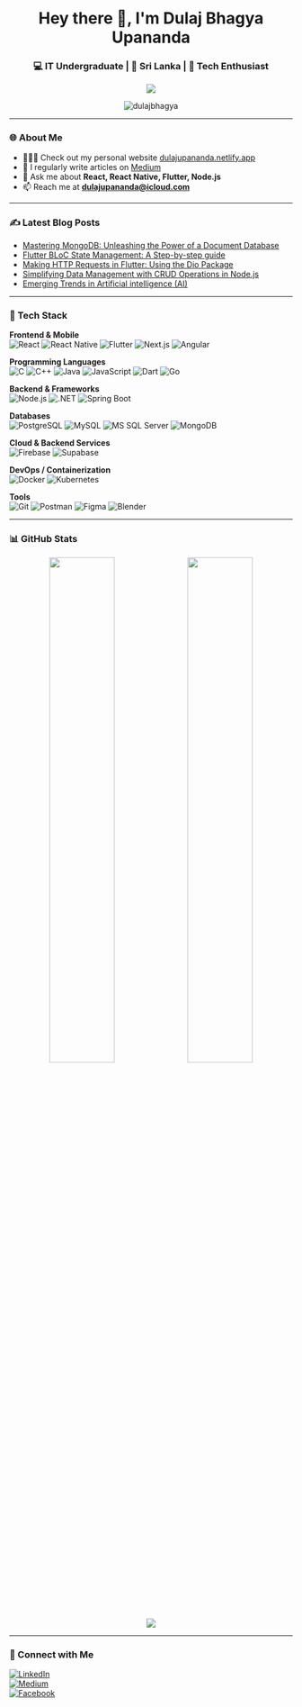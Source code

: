 <!-- Profile Header -->
<h1 align="center">Hey there 👋, I'm Dulaj Bhagya Upananda</h1>
<h3 align="center">💻 IT Undergraduate | 📍 Sri Lanka | 🚀 Tech Enthusiast</h3>

<!-- Typing Animation -->
<p align="center">
  <img src="https://readme-typing-svg.herokuapp.com?size=22&color=0e75b6&center=true&vCenter=true&lines=IT+Undergraduate;Full+Stack+Developer;Mobile+App+Developer;Tech+Explorer" />
</p>

<!-- Profile Views -->
<p align="center"> 
  <img src="https://komarev.com/ghpvc/?username=dulajbhagya&label=Profile%20views&color=0e75b6&style=flat" alt="dulajbhagya" /> 
</p>

---

### 🌐 About Me
- 👨🏻‍💻 Check out my personal website [dulajupananda.netlify.app](https://dulajupananda.netlify.app)  
- 📝 I regularly write articles on [Medium](https://medium.com/@dulajupananda)  
- 💬 Ask me about **React, React Native, Flutter, Node.js**  
- 📫 Reach me at **dulajupananda@icloud.com**

---

### ✍️ Latest Blog Posts
- [Mastering MongoDB: Unleashing the Power of a Document Database](https://medium.com/@dulajupananda/mastering-mongodb-unleashing-the-power-of-a-document-database-a422836802c9)  
- [Flutter BLoC State Management: A Step-by-step guide](https://medium.com/@dulajupananda/flutter-bloc-state-management-a-step-by-step-guide-1f1ab1c358f7)  
- [Making HTTP Requests in Flutter: Using the Dio Package](https://medium.com/@dulajupananda/making-http-requests-in-flutter-using-the-dio-package-09d2af361f36)  
- [Simplifying Data Management with CRUD Operations in Node.js](https://medium.com/@dulajupananda/simplifying-data-management-with-crud-operations-in-node-js-eb7da8ed61d9)  
- [Emerging Trends in Artificial intelligence (AI)](https://medium.com/@dulajupananda/emerging-trends-in-artificial-inteligence-ai-784479b5e72a)  

---

### 🚀 Tech Stack  

**Frontend & Mobile**  
![React](https://img.shields.io/badge/React-20232A?style=for-the-badge&logo=react&logoColor=61DAFB)
![React Native](https://img.shields.io/badge/React_Native-20232A?style=for-the-badge&logo=react&logoColor=61DAFB)
![Flutter](https://img.shields.io/badge/Flutter-02569B?style=for-the-badge&logo=flutter&logoColor=white)
![Next.js](https://img.shields.io/badge/Next.js-000000?style=for-the-badge&logo=nextdotjs&logoColor=white)
![Angular](https://img.shields.io/badge/Angular-DD0031?style=for-the-badge&logo=angular&logoColor=white)

**Programming Languages**  
![C](https://img.shields.io/badge/C-00599C?style=for-the-badge&logo=c&logoColor=white)
![C++](https://img.shields.io/badge/C++-00599C?style=for-the-badge&logo=c%2B%2B&logoColor=white)
![Java](https://img.shields.io/badge/Java-ED8B00?style=for-the-badge&logo=java&logoColor=white)
![JavaScript](https://img.shields.io/badge/JavaScript-323330?style=for-the-badge&logo=javascript&logoColor=F7DF1E)
![Dart](https://img.shields.io/badge/Dart-0175C2?style=for-the-badge&logo=dart&logoColor=white)
![Go](https://img.shields.io/badge/Go-00ADD8?style=for-the-badge&logo=go&logoColor=white)

**Backend & Frameworks**  
![Node.js](https://img.shields.io/badge/Node.js-339933?style=for-the-badge&logo=nodedotjs&logoColor=white)
![.NET](https://img.shields.io/badge/.NET-512BD4?style=for-the-badge&logo=dotnet&logoColor=white)
![Spring Boot](https://img.shields.io/badge/Spring%20Boot-6DB33F?style=for-the-badge&logo=springboot&logoColor=white)

**Databases**  
![PostgreSQL](https://img.shields.io/badge/PostgreSQL-316192?style=for-the-badge&logo=postgresql&logoColor=white)
![MySQL](https://img.shields.io/badge/MySQL-005C84?style=for-the-badge&logo=mysql&logoColor=white)
![MS SQL Server](https://img.shields.io/badge/MSSQL-CC2927?style=for-the-badge&logo=microsoftsqlserver&logoColor=white)
![MongoDB](https://img.shields.io/badge/MongoDB-4EA94B?style=for-the-badge&logo=mongodb&logoColor=white)

**Cloud & Backend Services**  
![Firebase](https://img.shields.io/badge/Firebase-FFCA28?style=for-the-badge&logo=firebase&logoColor=black)
![Supabase](https://img.shields.io/badge/Supabase-3ECF8E?style=for-the-badge&logo=supabase&logoColor=white)

**DevOps / Containerization**  
![Docker](https://img.shields.io/badge/Docker-2496ED?style=for-the-badge&logo=docker&logoColor=white)
![Kubernetes](https://img.shields.io/badge/Kubernetes-326CE5?style=for-the-badge&logo=kubernetes&logoColor=white)

**Tools**  
![Git](https://img.shields.io/badge/Git-F05032?style=for-the-badge&logo=git&logoColor=white)
![Postman](https://img.shields.io/badge/Postman-FF6C37?style=for-the-badge&logo=postman&logoColor=white)
![Figma](https://img.shields.io/badge/Figma-F24E1E?style=for-the-badge&logo=figma&logoColor=white)
![Blender](https://img.shields.io/badge/Blender-F5792A?style=for-the-badge&logo=blender&logoColor=white)

---

### 📊 GitHub Stats  

<p align="center">
  <img width="48%" src="https://github-readme-stats.vercel.app/api?username=dulajbhagya&show_icons=true&theme=tokyonight" />
  <img width="48%" src="https://github-readme-streak-stats.herokuapp.com/?user=dulajbhagya&theme=tokyonight" />
</p>

<p align="center">
  <img src="https://github-readme-stats.vercel.app/api/top-langs?username=dulajbhagya&show_icons=true&locale=en&layout=compact&theme=tokyonight" />
</p>

---

### 🔗 Connect with Me  
[![LinkedIn](https://img.shields.io/badge/LinkedIn-Dulaj%20Bhagya-blue?style=for-the-badge&logo=linkedin)](https://www.linkedin.com/in/dulaj-bhagya-7029aa213/)  
[![Medium](https://img.shields.io/badge/Medium-%40dulajupananda-black?style=for-the-badge&logo=medium)](https://medium.com/@dulajupananda)  
[![Facebook](https://img.shields.io/badge/Facebook-Dulaj%20Bhagya-blue?style=for-the-badge&logo=facebook)](https://www.facebook.com/profile.php?id=100005369356450)  

